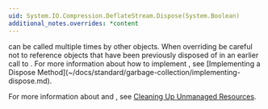 ```yaml
---
uid: System.IO.Compression.DeflateStream.Dispose(System.Boolean)
additional_notes.overrides: *content
---
```


<p>
      <xref href="System.ComponentModel.Component.Dispose"></xref> can be called multiple times by other objects. When overriding <xref href="System.IO.Compression.DeflateStream.Dispose(System.Boolean)"></xref> be careful not to reference objects that have been previously disposed of in an earlier call to <xref href="System.ComponentModel.Component.Dispose"></xref>. For more information about how to implement <xref href="System.IO.Compression.DeflateStream.Dispose(System.Boolean)"></xref>, see [Implementing a Dispose Method](~/docs/standard/garbage-collection/implementing-dispose.md).  
  
 For more information about <xref href="System.ComponentModel.Component.Dispose"></xref> and <xref href="System.Object.Finalize"></xref>, see [Cleaning Up Unmanaged Resources](~/docs/standard/garbage-collection/unmanaged.md).</p>



